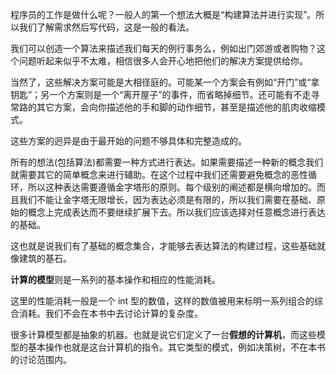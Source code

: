 程序员的工作是做什么呢？一般人的第一个想法大概是“构建算法并进行实现”。所以我们了解需求然后写代码，这是一般的看法。

我们可以创造一个算法来描述我们每天的例行事务么，例如出门郊游或者购物？这个问题听起来似乎不太难，相信很多人会开心地把他们的解决方案提供给你。

当然了，这些解决方案可能是大相径庭的。可能某一个方案会有例如“开门”或“拿钥匙”；另一个方案则是一个“离开屋子”的事件，而省略掉细节。还可能有不走寻常路的其它方案，会向你描述他的手和脚的动作细节，甚至是描述他的肌肉收缩模式。

这些方案的迥异是由于最开始的问题不够具体和完整造成的。

所有的想法\(包括算法\)都需要一种方式进行表达。如果需要描述一种新的概念我们就需要其它的简单概念来进行辅助。在这个过程中我们还需要避免概念的恶性循环，所以这种表达需要遵循金字塔形的原则。每个级别的阐述都是横向增加的。而且我们不能让金字塔无限增长，因为表达必须是有限的，所以我们需要在基础、原始的概念上完成表达而不要继续扩展下去。所以我们应该选择对任意概念进行表达的基础。

这也就是说我们有了基础的概念集合，才能够去表达算法的构建过程，这些基础就像建筑的基石。

**计算的模型**则是一系列的基本操作和相应的性能消耗。

这里的性能消耗一般是一个 int 型的数值，这样的数值被用来标明一系列组合的综合消耗。我们不会在本书中去讨论计算的复杂度。

很多计算模型都是抽象的机器。也就是说它们定义了一台**假想的计算机**，而这些模型的基本操作也就是这台计算机的指令。其它类型的模式，例如决策树，不在本书的讨论范围内。

